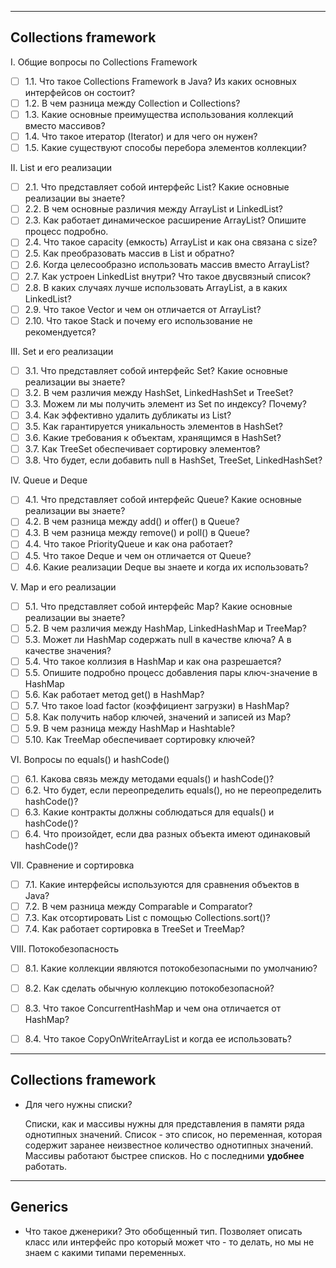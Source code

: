 


-------------------------------------------------------------------------------

## **Collections framework**

I. Общие вопросы по Collections Framework

- [ ] 1.1. Что такое Collections Framework в Java? Из каких основных интерфейсов он состоит?
- [ ] 1.2. В чем разница между Collection и Collections?
- [ ] 1.3. Какие основные преимущества использования коллекций вместо массивов?
- [ ] 1.4. Что такое итератор (Iterator) и для чего он нужен?
- [ ] 1.5. Какие существуют способы перебора элементов коллекции?

II. List и его реализации

- [ ] 2.1. Что представляет собой интерфейс List? Какие основные реализации вы знаете?
- [ ] 2.2. В чем основные различия между ArrayList и LinkedList?
- [ ] 2.3. Как работает динамическое расширение ArrayList? Опишите процесс подробно.
- [ ] 2.4. Что такое capacity (емкость) ArrayList и как она связана с size?
- [ ] 2.5. Как преобразовать массив в List и обратно?
- [ ] 2.6. Когда целесообразно использовать массив вместо ArrayList?
- [ ] 2.7. Как устроен LinkedList внутри? Что такое двусвязный список?
- [ ] 2.8. В каких случаях лучше использовать ArrayList, а в каких LinkedList?
- [ ] 2.9. Что такое Vector и чем он отличается от ArrayList?
- [ ] 2.10. Что такое Stack и почему его использование не рекомендуется?

III. Set и его реализации

- [ ] 3.1. Что представляет собой интерфейс Set? Какие основные реализации вы знаете?
- [ ] 3.2. В чем различия между HashSet, LinkedHashSet и TreeSet?
- [ ] 3.3. Можем ли мы получить элемент из Set по индексу? Почему?
- [ ] 3.4. Как эффективно удалить дубликаты из List?
- [ ] 3.5. Как гарантируется уникальность элементов в HashSet?
- [ ] 3.6. Какие требования к объектам, хранящимся в HashSet?
- [ ] 3.7. Как TreeSet обеспечивает сортировку элементов?
- [ ] 3.8. Что будет, если добавить null в HashSet, TreeSet, LinkedHashSet?

IV. Queue и Deque

- [ ] 4.1. Что представляет собой интерфейс Queue? Какие основные реализации вы знаете?
- [ ] 4.2. В чем разница между add() и offer() в Queue?
- [ ] 4.3. В чем разница между remove() и poll() в Queue?
- [ ] 4.4. Что такое PriorityQueue и как она работает?
- [ ] 4.5. Что такое Deque и чем он отличается от Queue?
- [ ] 4.6. Какие реализации Deque вы знаете и когда их использовать?

V. Map и его реализации

- [ ] 5.1. Что представляет собой интерфейс Map? Какие основные реализации вы знаете?
- [ ] 5.2. В чем различия между HashMap, LinkedHashMap и TreeMap?
- [ ] 5.3. Может ли HashMap содержать null в качестве ключа? А в качестве значения?
- [ ] 5.4. Что такое коллизия в HashMap и как она разрешается?
- [ ] 5.5. Опишите подробно процесс добавления пары ключ-значение в HashMap
- [ ] 5.6. Как работает метод get() в HashMap?
- [ ] 5.7. Что такое load factor (коэффициент загрузки) в HashMap?
- [ ] 5.8. Как получить набор ключей, значений и записей из Map?
- [ ] 5.9. В чем разница между HashMap и Hashtable?
- [ ] 5.10. Как TreeMap обеспечивает сортировку ключей?

VI. Вопросы по equals() и hashCode()

- [ ] 6.1. Какова связь между методами equals() и hashCode()?
- [ ] 6.2. Что будет, если переопределить equals(), но не переопределить hashCode()?
- [ ] 6.3. Какие контракты должны соблюдаться для equals() и hashCode()?
- [ ] 6.4. Что произойдет, если два разных объекта имеют одинаковый hashCode()?

VII. Сравнение и сортировка

- [ ] 7.1. Какие интерфейсы используются для сравнения объектов в Java?
- [ ] 7.2. В чем разница между Comparable и Comparator?
- [ ] 7.3. Как отсортировать List с помощью Collections.sort()?
- [ ] 7.4. Как работает сортировка в TreeSet и TreeMap?

VIII. Потокобезопасность

- [ ] 8.1. Какие коллекции являются потокобезопасными по умолчанию?
- [ ] 8.2. Как сделать обычную коллекцию потокобезопасной?
- [ ] 8.3. Что такое ConcurrentHashMap и чем она отличается от HashMap?
- [ ] 8.4. Что такое CopyOnWriteArrayList и когда ее использовать?


-------------------------------------------------------------------------------
## **Collections framework**

* Для чего нужны списки? 

    Списки, как и массивы нужны для представления в памяти ряда однотипных значений.
    Список - это список, но переменная, которая содержит заранее неизвестное количество однотипных значений.
    Массивы работают быстрее списков. Но с последними **удобнее** работать.



-------------------------------------------------------------------------------
## **Generics**

* Что такое дженерики?
    Это обобщенный тип. Позволяет описать класс или интерфейс про который может что - то делать, но мы не знаем с какими типами переменных.
    